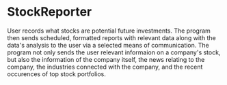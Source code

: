 # StockReporter

User records what stocks are potential future investments. The program then sends scheduled, formatted reports with relevant data along with the data's analysis to the user via a selected means of communication. The program not only sends the user relevant informaion on a company's stock, but also the information of the company itself, the news relating to the company, the industries connected with the company, and the recent occurences of top stock portfolios.
